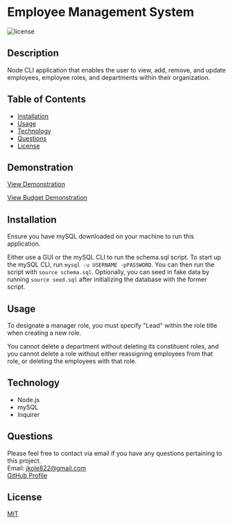 # Employee Management System

![license](https://img.shields.io/static/v1?label=license&message=MIT&color=green&style=for-the-badge)

## Description

Node CLI application that enables the user to view, add, remove, and update employees, employee roles, and departments within their organization.

## Table of Contents

- [Installation](#installation)
- [Usage](#usage)
- [Technology](#technology)
- [Questions](#questions)
- [License](#license)

## Demonstration

[View Demonstration](https://drive.google.com/file/d/1AFHiHP3eBE_hvS8kcP4UEnk0SbmvJDHr/view)

[View Budget Demonstration](https://drive.google.com/file/d/1tGskTJd2hPNGT390EaHJLe-aS0k7D--a/view)

## Installation

Ensure you have mySQL downloaded on your machine to run this application.

Either use a GUI or the mySQL CLI to run the schema.sql script. To start up the mySQL CLI, run `mysql -u USERNAME -pPASSWORD`. You can then run the script with `source schema.sql`. Optionally, you can seed in fake data by running `source seed.sql` after initializing the database with the former script.

## Usage

To designate a manager role, you must specify "Lead" within the role title when creating a new role.

You cannot delete a department without deleting its constituent roles, and you cannot delete a role without either reassigning employees from that role, or deleting the employees with that role.

## Technology

- Node.js
- mySQL
- Inquirer

## Questions

Please feel free to contact via email if you have any questions pertaining to this project.  
Email: jkole822@gmail.com  
[GitHub Profile](https://github.com/jkole822)

## License

[MIT](https://choosealicense.com/licenses/mit)
